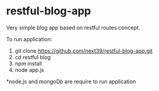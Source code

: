 # restful-blog-app

Very simple blog app based on restful routes concept.

To run application:
1. git clone https://github.com/next39/restful-blog-app.git
2. cd restful blog
3. npm install
4. node app.js

*node.js and mongoDb are require to run application 

